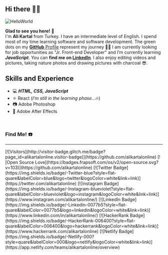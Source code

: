 
## Hi there 🙋‍♂️

![HelloWorld](https://c.tenor.com/mGgWY8RkgYMAAAAC/hello-world.gif) 

**Glad to see you here!** :star_struck: <br /> I'm <strong>Ali Kartal</strong> from Turkey. I have an intermediate level of English. I spend most of my time learning software and software development. The green dots on my [**GitHub** Profile](https://github.com/alikartalonline?tab=repositories) represent my journey :running_man: I am currently looking for job opportunities as "Jr. Front-end Developer" and I’m currently learning ***JavaScript***. You can **find me on [LinkedIn](https://www.linkedin.com/in/alikartalonline/)**. I also enjoy editing videos and pictures, taking nature photos and drawing pictures with charcoal 😎.

## Skills and Experience
* 💻 ***HTML, CSS, JavaScript***
* ⚛ React (*I'm still in the learning phase...*:fire:)
* 📷 Adobe Photoshop 
* 🎥 Adobe After Effects

<br>

 ### Find Me! ☎️
 <hr/>
[![Visitors](http://visitor-badge.glitch.me/badge?page_id=alikartalonline.visitor-badge)](https://github.com/alikartalonline) [![Open Source Love](https://badges.frapsoft.com/os/v2/open-source.svg?v=103)](https://github.com/alikartalonline)  [![Twitter Badge](https://img.shields.io/badge/-Twitter-blue?style=flat-quare&labelColor=blue&logo=twitter&logoColor=white&link=link)](https://twitter.com/alikartalonline) [![Instagram Badge](https://img.shields.io/badge/-Instagram-blueviolet?style=flat-quare&labelColor=blueviolet&logo=instagram&logoColor=white&link=link)](https://www.instagram.com/alikartalonline/)  [![LinkedIn Badge](https://img.shields.io/badge/-Linkedin-0077b5?style=flat-quare&labelColor=0077b5&logo=linkedin&logoColor=white&link=link)](https://www.linkedin.com/in/alikartalonline/) [![HackerRank Badge](https://img.shields.io/badge/-HackerRank-006400?style=flat-quare&labelColor=006400&logo=hackerrank&logoColor=white&link=link)](https://www.hackerrank.com/alikartalonline) [![Netlify Badge](https://img.shields.io/badge/-Netlify-000?style=quare&labelColor=000&logo=netlify&logoColor=white&link=link)](https://app.netlify.com/teams/alikartalonline/overview)



<!-- <p align="left">
<a href="https://www.linkedin.com/in/alikartalonline/" target="blank"><img align="center" src="https://raw.githubusercontent.com/rahuldkjain/github-profile-readme-generator/master/src/images/icons/Social/linked-in-alt.svg" alt="alikartalonline" height="30" width="40" /></a>

 -->


<!-- ### Hi there 👋 -->

<!--
**alikartalonline/alikartalonline** is a ✨ _special_ ✨ repository because its `README.md` (this file) appears on your GitHub profile.

Here are some ideas to get you started:

- 🔭 I’m currently working on ...
- 🌱 I’m currently learning ...
- 👯 I’m looking to collaborate on ...
- 🤔 I’m looking for help with ...
- 💬 Ask me about ...
- 📫 How to reach me: ...
- 😄 Pronouns: ...
- ⚡ Fun fact: ...
-->
